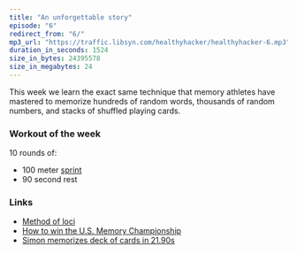 ```yaml
---
title: "An unforgettable story"
episode: "6"
redirect_from: "6/"
mp3_url: "https://traffic.libsyn.com/healthyhacker/healthyhacker-6.mp3"
duration_in_seconds: 1524
size_in_bytes: 24395578
size_in_megabytes: 24
---
```


This week we learn the exact same technique that memory athletes have mastered to memorize hundreds of random words, thousands of random numbers, and stacks of shuffled playing cards.

### Workout of the week

10 rounds of:

- 100 meter [sprint](https://www.youtube.com/watch?v=41r3tSyWgZk)
- 90 second rest

### Links

- [Method of loci](http://en.wikipedia.org/wiki/Method_of_loci)
- [How to win the U.S. Memory Championship](http://www.slate.com/articles/news_and_politics/dispatches/2005/03/forget_me_not.single.html)
- [Simon memorizes deck of cards in 21.90s](http://youtu.be/sbinQ6GdOVk)
